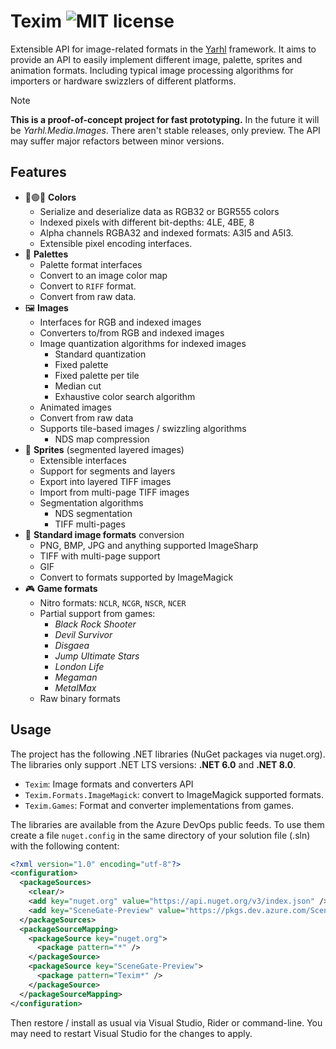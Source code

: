 # Texim ![MIT license](https://img.shields.io/badge/license-MIT-blue.svg?style=flat)

Extensible API for image-related formats in the
[Yarhl](https://scenegate.github.io/Yarhl/) framework. It aims to provide an API
to easily implement different image, palette, sprites and animation formats.
Including typical image processing algorithms for importers or hardware
swizzlers of different platforms.

> [!NOTE]  
> **This is a proof-of-concept project for fast prototyping.** In the future it
> will be _Yarhl.Media.Images_. There aren't stable releases, only preview. The
> API may suffer major refactors between minor versions.

## Features

- 🔴🟢🔵 **Colors**
  - Serialize and deserialize data as RGB32 or BGR555 colors
  - Indexed pixels with different bit-depths: 4LE, 4BE, 8
  - Alpha channels RGBA32 and indexed formats: A3I5 and A5I3.
  - Extensible pixel encoding interfaces.
- 🎨 **Palettes**
  - Palette format interfaces
  - Convert to an image color map
  - Convert to `RIFF` format.
  - Convert from raw data.
- 🖼️ **Images**
  - Interfaces for RGB and indexed images
  - Converters to/from RGB and indexed images
  - Image quantization algorithms for indexed images
    - Standard quantization
    - Fixed palette
    - Fixed palette per tile
    - Median cut
    - Exhaustive color search algorithm
  - Animated images
  - Convert from raw data
  - Supports tile-based images / swizzling algorithms
    - NDS map compression
- 🧩 **Sprites** (segmented layered images)
  - Extensible interfaces
  - Support for segments and layers
  - Export into layered TIFF images
  - Import from multi-page TIFF images
  - Segmentation algorithms
    - NDS segmentation
    - TIFF multi-pages
- 📃 **Standard image formats** conversion
  - PNG, BMP, JPG and anything supported ImageSharp
  - TIFF with multi-page support
  - GIF
  - Convert to formats supported by ImageMagick
- 🎮 **Game formats**
  - Nitro formats: `NCLR`, `NCGR`, `NSCR`, `NCER`
  - Partial support from games:
    - _Black Rock Shooter_
    - _Devil Survivor_
    - _Disgaea_
    - _Jump Ultimate Stars_
    - _London Life_
    - _Megaman_
    - _MetalMax_
  - Raw binary formats

## Usage

The project has the following .NET libraries (NuGet packages via nuget.org). The
libraries only support .NET LTS versions: **.NET 6.0** and **.NET 8.0**.

- `Texim`: Image formats and converters API
- `Texim.Formats.ImageMagick`: convert to ImageMagick supported formats.
- `Texim.Games`: Format and converter implementations from games.

The libraries are available from the Azure DevOps public feeds. To use them
create a file `nuget.config` in the same directory of your solution file (.sln)
with the following content:

```xml
<?xml version="1.0" encoding="utf-8"?>
<configuration>
  <packageSources>
    <clear/>
    <add key="nuget.org" value="https://api.nuget.org/v3/index.json" />
    <add key="SceneGate-Preview" value="https://pkgs.dev.azure.com/SceneGate/SceneGate/_packaging/SceneGate-Preview/nuget/v3/index.json" />
  </packageSources>
  <packageSourceMapping>
    <packageSource key="nuget.org">
      <package pattern="*" />
    </packageSource>
    <packageSource key="SceneGate-Preview">
      <package pattern="Texim*" />
    </packageSource>
  </packageSourceMapping>
</configuration>
```

Then restore / install as usual via Visual Studio, Rider or command-line. You
may need to restart Visual Studio for the changes to apply.
